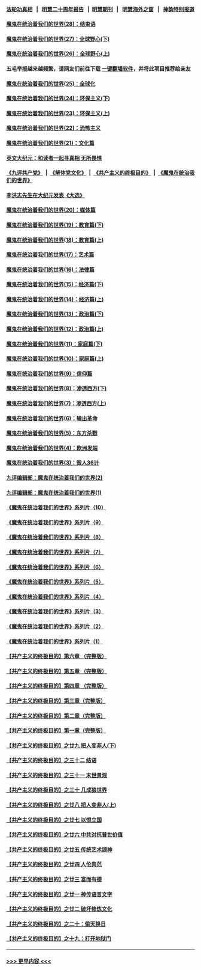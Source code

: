 #### [法轮功真相](https://github.com/gfw-breaker/truth/blob/master/README.md?t=0) &nbsp;&nbsp;|&nbsp;&nbsp; [明慧二十周年报告](https://github.com/gfw-breaker/mh-reports/blob/master/README.md?t=0) &nbsp;&nbsp;|&nbsp;&nbsp;[明慧期刊](https://github.com/gfw-breaker/mh-qikan) &nbsp;&nbsp;|&nbsp;&nbsp; [明慧海外之窗](https://github.com/gfw-breaker/mh-news/blob/master/README.md?t=0) &nbsp;&nbsp;|&nbsp;&nbsp; [神韵特别报道](https://github.com/gfw-breaker/mh-news/blob/master/shenyun.md?t=0)
#### [魔鬼在统治着我们的世界(28)：结束语](../pages/nsc422/n10936246.md?t=06282151) 
#### [魔鬼在统治着我们的世界(27)：全球野心(下)](../pages/nsc422/n10928319.md?t=06282151) 
#### [魔鬼在统治着我们的世界(26)：全球野心(上)](../pages/nsc422/n10900318.md?t=06282151) 
#### 五毛举报越来越频繁，请网友们前往下载 [一键翻墙软件](https://github.com/gfw-breaker/ssr-accounts)，并将此项目推荐给亲友
#### [魔鬼在统治着我们的世界(25)：全球化](../pages/nsc422/n10788205.md?t=06282151) 
#### [魔鬼在统治着我们的世界(24)：环保主义(下)](../pages/nsc422/n10695307.md?t=06282151) 
#### [魔鬼在统治着我们的世界(23)：环保主义(上)](../pages/nsc422/n10688613.md?t=06282151) 
#### [魔鬼在统治着我们的世界(22)：恐怖主义](../pages/nsc422/n10614727.md?t=06282151) 
#### [魔鬼在统治着我们的世界(21)：文化篇](../pages/nsc422/n10597706.md?t=06282151) 
#### [英文大纪元：和读者一起寻真相 无所畏惧](../pages/nsc422/n12542027.md?t=06282151) 
#### [《九评共产党》](https://github.com/begood0513/9ping.md/blob/master/README.md) &nbsp;|&nbsp; [《解体党文化》](../../../../jtdwh.md/blob/master/README.md)  &nbsp;|&nbsp; [《共产主义的终极目的》](../../../../gczydzjmd.md/blob/master/README.md) &nbsp;|&nbsp; [《魔鬼在统治我们的世界》](../../../../mgztzwmdsj.md/blob/master/README.md) 
#### [李洪志先生在大纪元发表《大选》](../pages/nsc422/n12534746.md?t=06282151) 
#### [魔鬼在统治着我们的世界(20)：媒体篇](../pages/nsc422/n10586579.md?t=06282151) 
#### [魔鬼在统治着我们的世界(19)：教育篇(下)](../pages/nsc422/n10564808.md?t=06282151) 
#### [魔鬼在统治着我们的世界(18)：教育篇(上)](../pages/nsc422/n10526970.md?t=06282151) 
#### [魔鬼在统治着我们的世界(17)：艺术篇](../pages/nsc422/n10499093.md?t=06282151) 
#### [魔鬼在统治着我们的世界(16)：法律篇](../pages/nsc422/n10485969.md?t=06282151) 
#### [魔鬼在统治着我们的世界(15)：经济篇(下)](../pages/nsc422/n10469975.md?t=06282151) 
#### [魔鬼在统治着我们的世界(14)：经济篇(上)](../pages/nsc422/n10457370.md?t=06282151) 
#### [魔鬼在统治着我们的世界(13)：政治篇(下)](../pages/nsc422/n10448270.md?t=06282151) 
#### [魔鬼在统治着我们的世界(12)：政治篇(上)](../pages/nsc422/n10444576.md?t=06282151) 
#### [魔鬼在统治着我们的世界(11)：家庭篇(下)](../pages/nsc422/n10440961.md?t=06282151) 
#### [魔鬼在统治着我们的世界(10)：家庭篇(上)](../pages/nsc422/n10435448.md?t=06282151) 
#### [魔鬼在统治着我们的世界(9)：信仰篇](../pages/nsc422/n10432159.md?t=06282151) 
#### [魔鬼在统治着我们的世界(8)：渗透西方(下)](../pages/nsc422/n10429603.md?t=06282151) 
#### [魔鬼在统治着我们的世界(7)：渗透西方(上)](../pages/nsc422/n10426013.md?t=06282151) 
#### [魔鬼在统治着我们的世界(6)：输出革命](../pages/nsc422/n10421536.md?t=06282151) 
#### [魔鬼在统治着我们的世界(5)：东方杀戮](../pages/nsc422/n10417707.md?t=06282151) 
#### [魔鬼在统治着我们的世界(4)：欧洲发端](../pages/nsc422/n10414890.md?t=06282151) 
#### [魔鬼在统治着我们的世界(3)：毁人36计](../pages/nsc422/n10411583.md?t=06282151) 
#### [九评编辑部：魔鬼在统治着我们的世界(2)](../pages/nsc422/n10410036.md?t=06282151) 
#### [九评编辑部：魔鬼在统治着我们的世界(1)](../pages/nsc422/n10406825.md?t=06282151) 
#### [《魔鬼在统治着我们的世界》系列片（10）](../pages/nsc422/n12292670.md?t=06282151) 
#### [《魔鬼在统治着我们的世界》系列片（9）](../pages/nsc422/n12290859.md?t=06282151) 
#### [《魔鬼在统治着我们的世界》系列片（8）](../pages/nsc422/n12287445.md?t=06282151) 
#### [《魔鬼在统治着我们的世界》系列片（7）](../pages/nsc422/n12283425.md?t=06282151) 
#### [《魔鬼在统治着我们的世界》系列片（6）](../pages/nsc422/n12282314.md?t=06282151) 
#### [《魔鬼在统治着我们的世界》系列片（5）](../pages/nsc422/n12281419.md?t=06282151) 
#### [《魔鬼在统治着我们的世界》系列片（4）](../pages/nsc422/n12274024.md?t=06282151) 
#### [《魔鬼在统治着我们的世界》系列片（3）](../pages/nsc422/n12271322.md?t=06282151) 
#### [《魔鬼在统治着我们的世界》系列片（2）](../pages/nsc422/n12269049.md?t=06282151) 
#### [《魔鬼在统治着我们的世界》系列片（1）](../pages/nsc422/n12267575.md?t=06282151) 
#### [【共产主义的终极目的】第六章 （完整版）](../pages/nsc422/n11428913.md?t=06282151) 
#### [【共产主义的终极目的】第五章 （完整版）](../pages/nsc422/n11428912.md?t=06282151) 
#### [【共产主义的终极目的】第四章 （完整版）](../pages/nsc422/n11428907.md?t=06282151) 
#### [【共产主义的终极目的】第三章（完整版）](../pages/nsc422/n11428848.md?t=06282151) 
#### [【共产主义的终极目的】第二章（完整版）](../pages/nsc422/n11428831.md?t=06282151) 
#### [【共产主义的终极目的】第一章（完整版）](../pages/nsc422/n11417651.md?t=06282151) 
#### [【共产主义的终极目的】之廿九 把人变非人(下)](../pages/nsc422/n11344140.md?t=06282151) 
#### [【共产主义的终极目的】之三十二 结语](../pages/nsc422/n11360535.md?t=06282151) 
#### [【共产主义的终极目的】之三十一 末世景观](../pages/nsc422/n11351129.md?t=06282151) 
#### [【共产主义的终极目的】之三十 几成狼世界](../pages/nsc422/n11348280.md?t=06282151) 
#### [【共产主义的终极目的】之廿八 把人变非人(上)](../pages/nsc422/n11340492.md?t=06282151) 
#### [【共产主义的终极目的】之廿七 以恨立国](../pages/nsc422/n11336944.md?t=06282151) 
#### [【共产主义的终极目的】之廿六 中共对抗普世价值](../pages/nsc422/n11324785.md?t=06282151) 
#### [【共产主义的终极目的】之廿五 传统艺术颂神](../pages/nsc422/n11296396.md?t=06282151) 
#### [【共产主义的终极目的】之廿四 人伦典范](../pages/nsc422/n11296397.md?t=06282151) 
#### [【共产主义的终极目的】之廿三 富而有德](../pages/nsc422/n11283598.md?t=06282151) 
#### [【共产主义的终极目的】之廿一 神传语言文字](../pages/nsc422/n11263265.md?t=06282151) 
#### [【共产主义的终极目的】之廿二 破坏修炼文化](../pages/nsc422/n11245728.md?t=06282151) 
#### [【共产主义的终极目的】之二十：偷天换日](../pages/nsc422/n11238846.md?t=06282151) 
#### [【共产主义的终极目的】之十九：打开地狱门](../pages/nsc422/n11206376.md?t=06282151) 

----
#### [ >>> 更早内容 <<< ](../indexes/nsc422-earlier.md)
